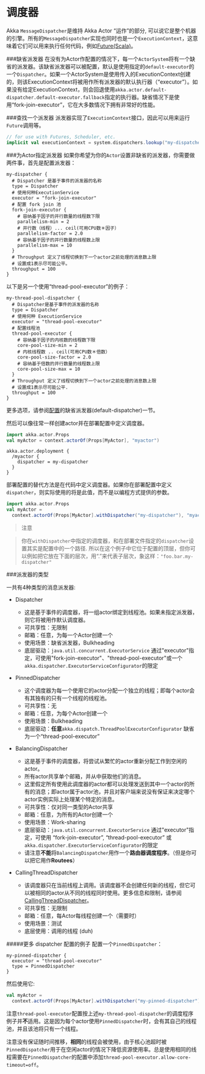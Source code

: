 # 调度器

Akka ``MessageDispatcher``是维持 Akka Actor “运作”的部分, 可以说它是整个机器的引擎。所有的``MessageDispatcher``实现也同时也是一个``ExecutionContext``，这意味着它们可以用来执行任何代码，例如[Future(Scala)](../chapter4/01_futures.md)。

###缺省派发器
在没有为Actor作配置的情况下，每一个``ActorSystem``将有一个缺省的派发器。该缺省派发器可以被配置，默认是使用指定的``default-executor``的一个``Dispatcher``。如果一个ActorSystem是使用传入的ExecutionContext创建的，则该ExecutionContext将被用作所有派发器的默认执行器（“executor”）。如果没有给定ExecutionContext，则会回退使用``akka.actor.default-dispatcher.default-executor.fallback``指定的执行器。缺省情况下是使用“fork-join-executor”，它在大多数情况下拥有非常好的性能。

###查找一个派发器
派发器实现了`ExecutionContext`接口，因此可以用来运行`Future`调用等。

```scala
// for use with Futures, Scheduler, etc.
implicit val executionContext = system.dispatchers.lookup("my-dispatcher")
```

###为Actor指定派发器
如果你希望为你的``Actor``设置非缺省的派发器，你需要做两件事，首先是配置派发器：

```
my-dispatcher {
  # Dispatcher 是基于事件的派发器的名称
  type = Dispatcher
  # 使用何种ExecutionService
  executor = "fork-join-executor"
  # 配置 fork join 池
  fork-join-executor {
    # 容纳基于因子的并行数量的线程数下限
    parallelism-min = 2
    # 并行数（线程）... ceil(可用CPU数＊因子）
    parallelism-factor = 2.0
    # 容纳基于因子的并行数量的线程数上限
    parallelism-max = 10
  }
  # Throughput 定义了线程切换到下一个actor之前处理的消息数上限
  # 设置成1表示尽可能公平。
  throughput = 100
}
```

以下是另一个使用“thread-pool-executor”的例子：

```
my-thread-pool-dispatcher {
  # Dispatcher是基于事件的派发器的名称
  type = Dispatcher
  # 使用何种 ExecutionService
  executor = "thread-pool-executor"
  # 配置线程池
  thread-pool-executor {
    # 容纳基于因子的内核数的线程数下限
    core-pool-size-min = 2
    # 内核线程数 .. ceil(可用CPU数＊倍数）
    core-pool-size-factor = 2.0
    # 容纳基于倍数的并行数量的线程数上限
    core-pool-size-max = 10
  }
  # Throughput 定义了线程切换到下一个actor之前处理的消息数上限
  # 设置成1表示尽可能公平.
  throughput = 100
}
```

更多选项，请参阅[配置](../chapter2/09_configuration.md)的缺省派发器(default-dispatcher)一节。

然后可以像往常一样创建actor并在部署配置中定义调度器。

```scala
import akka.actor.Props
val myActor = context.actorOf(Props[MyActor], "myactor")
```

```
akka.actor.deployment {
  /myactor {
    dispatcher = my-dispatcher
  }
}
```

部署配置的替代方法是在代码中定义调度器。如果你在部署配置中定义``dispatcher``，则实际使用的将是此值，而不是以编程方式提供的参数。

```scala
import akka.actor.Props
val myActor =
  context.actorOf(Props[MyActor].withDispatcher("my-dispatcher"), "myactor1")
```

> 注意

> 你在``withDispatcher``中指定的调度器，和在部署文件指定的``dispatcher``设置其实是配置中的一个路径. 所以在这个例子中它位于配置的顶层，但你可以例如把它放在下面的层次，用“.”来代表子层次，象这样：``"foo.bar.my-dispatcher"``

###派发器的类型

一共有4种类型的消息派发器:

* Dispatcher
  * 这是基于事件的调度器，将一组actor绑定到线程池。如果未指定派发器，则它将被用作默认调度器。
  * 可共享性：无限制
  * 邮箱：任意，为每一个Actor创建一个
  * 使用场景：缺省派发器，Bulkheading
  * 底层驱动：``java.util.concurrent.ExecutorService``
      通过"executor"指定，可使用"fork-join-executor"、"thread-pool-executor"或一个``akka.dispatcher.ExecutorServiceConfigurator``的限定

* PinnedDispatcher
  * 这个调度器为每一个使用它的actor分配一个独立的线程；即每个actor会有其独有的只有一个线程的线程池。
  * 可共享性：无
  * 邮箱：任意，为每个Actor创建一个
  * 使用场景：Bulkheading
  * 底层驱动：**任意**``akka.dispatch.ThreadPoolExecutorConfigurator``
      缺省为一个“thread-pool-executor”

* BalancingDispatcher
  * 这是基于事件的调度器，将尝试从繁忙的actor重新分配工作到空闲的actor。
  * 所有actor共享单个邮箱，并从中获取他们的消息。
  * 这里假定所有使用此调度器的actor都可以处理发送到其中一个actor的所有的消息；即actor属于actor池，并且对客户端来说没有保证来决定哪个actor实例实际上处理某个特定的消息。
  * 可共享性：仅对同一类型的Actor共享
  * 邮箱：任意，为所有的Actor创建一个
  * 使用场景：Work-sharing
  * 底层驱动：``java.util.concurrent.ExecutorService``
      通过"executor"指定，可使用 “fork-join-executor”, “thread-pool-executor” 或``akka.dispatcher.ExecutorServiceConfigurator``的限定
  * 请注意**不能**将``BalancingDispatcher``用作一个**路由器调度程序**。（但是你可以把它用作**Routees**）

* CallingThreadDispatcher
  * 该调度器只在当前线程上调用。该调度器不会创建任何新的线程，但它可以被相同的actor从不同的线程同时使用。更多信息和限制，请参阅[CallingThreadDispatcher](09_testing_actor_systems.md#scala-callingthreaddispatcher)。
  * 可共享性：无限制
  * 邮箱：任意，每Actor每线程创建一个（需要时）
  * 使用场景：测试
  * 底层使用：调用的线程 (duh)

#####更多 dispatcher 配置的例子
配置一个``PinnedDispatcher``：

```
my-pinned-dispatcher {
  executor = "thread-pool-executor"
  type = PinnedDispatcher
}
```

然后使用它:

```scala
val myActor =
  context.actorOf(Props[MyActor].withDispatcher("my-pinned-dispatcher"), "myactor2")
```

注意``thread-pool-executor``配置按上述``my-thread-pool-dispatcher``的调度程序例子并**不**适用。这是因为每个actor使用``PinnedDispatcher``时，会有其自己的线程池，并且该池将只有一个线程。

注意没有保证随时间推移，**相同**的线程会被使用，由于核心池超时被``PinnedDispatcher``用于在空闲actor的情况下降低资源使用率。总是使用相同的线程需要在``PinnedDispatcher``的配置中添加``thread-pool-executor.allow-core-timeout=off``。


